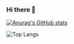 ### Hi there 👋

<!--
**GreenMemory16/GreenMemory16** is a ✨ _special_ ✨ repository because its `README.md` (this file) appears on your GitHub profile.

Here are some ideas to get you started:

- 🔭 I’m currently working on ...
- 🌱 I’m currently learning ...
- 👯 I’m looking to collaborate on ...
- 🤔 I’m looking for help with ...
- 💬 Ask me about ...
- 📫 How to reach me: ...
- 😄 Pronouns: ...
- ⚡ Fun fact: ...
-->

[![Anurag's GitHub stats](https://github-readme-stats.vercel.app/api?username=GreenMemory16&show_icons=true&theme=cobalt)](https://github.com/anuraghazra/github-readme-stats)

![Top Langs](https://github-readme-stats.vercel.app/api/top-langs/?username=myusername&theme=tokyonight)
